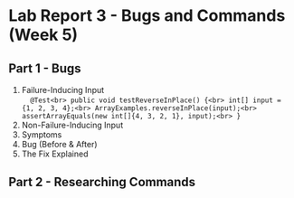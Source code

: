 # Lab Report 3 - Bugs and Commands (Week 5)
## Part 1 - Bugs
1. Failure-Inducing Input<br>
`  @Test<br>
   public void testReverseInPlace() {<br>
    int[] input = {1, 2, 3, 4};<br>
    ArrayExamples.reverseInPlace(input);<br>
    assertArrayEquals(new int[]{4, 3, 2, 1}, input);<br>
	}`
2. Non-Failure-Inducing Input
3. Symptoms
4. Bug (Before & After)
5. The Fix Explained
## Part 2 - Researching Commands
